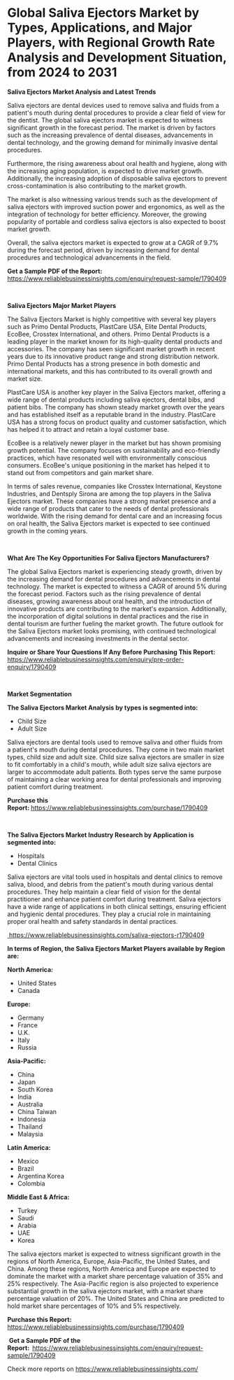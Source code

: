 <p><h1>Global Saliva Ejectors Market by Types, Applications, and Major Players, with Regional Growth Rate Analysis and Development Situation, from 2024 to 2031</h1></p><p><strong>Saliva Ejectors Market Analysis and Latest Trends</strong></p>
<p><p>Saliva ejectors are dental devices used to remove saliva and fluids from a patient's mouth during dental procedures to provide a clear field of view for the dentist. The global saliva ejectors market is expected to witness significant growth in the forecast period. The market is driven by factors such as the increasing prevalence of dental diseases, advancements in dental technology, and the growing demand for minimally invasive dental procedures.</p><p>Furthermore, the rising awareness about oral health and hygiene, along with the increasing aging population, is expected to drive market growth. Additionally, the increasing adoption of disposable saliva ejectors to prevent cross-contamination is also contributing to the market growth.</p><p>The market is also witnessing various trends such as the development of saliva ejectors with improved suction power and ergonomics, as well as the integration of technology for better efficiency. Moreover, the growing popularity of portable and cordless saliva ejectors is also expected to boost market growth.</p><p>Overall, the saliva ejectors market is expected to grow at a CAGR of 9.7% during the forecast period, driven by increasing demand for dental procedures and technological advancements in the field.</p></p>
<p><strong>Get a Sample PDF of the Report:&nbsp;</strong> <a href="https://www.reliablebusinessinsights.com/enquiry/request-sample/1790409">https://www.reliablebusinessinsights.com/enquiry/request-sample/1790409</a></p>
<p>&nbsp;</p>
<p><strong>Saliva Ejectors Major Market Players</strong></p>
<p><p>The Saliva Ejectors Market is highly competitive with several key players such as Primo Dental Products, PlastCare USA, Elite Dental Products, EcoBee, Crosstex International, and others. Primo Dental Products is a leading player in the market known for its high-quality dental products and accessories. The company has seen significant market growth in recent years due to its innovative product range and strong distribution network. Primo Dental Products has a strong presence in both domestic and international markets, and this has contributed to its overall growth and market size.</p><p>PlastCare USA is another key player in the Saliva Ejectors market, offering a wide range of dental products including saliva ejectors, dental bibs, and patient bibs. The company has shown steady market growth over the years and has established itself as a reputable brand in the industry. PlastCare USA has a strong focus on product quality and customer satisfaction, which has helped it to attract and retain a loyal customer base.</p><p>EcoBee is a relatively newer player in the market but has shown promising growth potential. The company focuses on sustainability and eco-friendly practices, which have resonated well with environmentally conscious consumers. EcoBee's unique positioning in the market has helped it to stand out from competitors and gain market share.</p><p>In terms of sales revenue, companies like Crosstex International, Keystone Industries, and Dentsply Sirona are among the top players in the Saliva Ejectors market. These companies have a strong market presence and a wide range of products that cater to the needs of dental professionals worldwide. With the rising demand for dental care and an increasing focus on oral health, the Saliva Ejectors market is expected to see continued growth in the coming years.</p></p>
<p>&nbsp;</p>
<p><strong>What Are The Key Opportunities For Saliva Ejectors Manufacturers?</strong></p>
<p><p>The global Saliva Ejectors market is experiencing steady growth, driven by the increasing demand for dental procedures and advancements in dental technology. The market is expected to witness a CAGR of around 5% during the forecast period. Factors such as the rising prevalence of dental diseases, growing awareness about oral health, and the introduction of innovative products are contributing to the market's expansion. Additionally, the incorporation of digital solutions in dental practices and the rise in dental tourism are further fueling the market growth. The future outlook for the Saliva Ejectors market looks promising, with continued technological advancements and increasing investments in the dental sector.</p></p>
<p><strong>Inquire or Share Your Questions If Any Before Purchasing This Report:</strong> <a href="https://www.reliablebusinessinsights.com/enquiry/pre-order-enquiry/1790409">https://www.reliablebusinessinsights.com/enquiry/pre-order-enquiry/1790409</a></p>
<p>&nbsp;</p>
<p><strong>Market Segmentation</strong></p>
<p><strong>The Saliva Ejectors Market Analysis by types is segmented into:</strong></p>
<p><ul><li>Child Size</li><li>Adult Size</li></ul></p>
<p><p>Saliva ejectors are dental tools used to remove saliva and other fluids from a patient's mouth during dental procedures. They come in two main market types, child size and adult size. Child size saliva ejectors are smaller in size to fit comfortably in a child's mouth, while adult size saliva ejectors are larger to accommodate adult patients. Both types serve the same purpose of maintaining a clear working area for dental professionals and improving patient comfort during treatment.</p></p>
<p><strong>Purchase this Report:&nbsp;</strong><a href="https://www.reliablebusinessinsights.com/purchase/1790409">https://www.reliablebusinessinsights.com/purchase/1790409</a></p>
<p>&nbsp;</p>
<p><strong>The Saliva Ejectors Market Industry Research by Application is segmented into:</strong></p>
<p><ul><li>Hospitals</li><li>Dental Clinics</li></ul></p>
<p><p>Saliva ejectors are vital tools used in hospitals and dental clinics to remove saliva, blood, and debris from the patient's mouth during various dental procedures. They help maintain a clear field of vision for the dental practitioner and enhance patient comfort during treatment. Saliva ejectors have a wide range of applications in both clinical settings, ensuring efficient and hygienic dental procedures. They play a crucial role in maintaining proper oral health and safety standards in dental practices.</p></p>
<p><a href="https://www.reliablebusinessinsights.com/saliva-ejectors-r1790409">&nbsp;https://www.reliablebusinessinsights.com/saliva-ejectors-r1790409</a></p>
<p><strong>In terms of Region, the Saliva Ejectors Market Players available by Region are:</strong></p>
<p>
    <p> <strong> North America: </strong>
        <ul>
            <li>United States</li>
            <li>Canada</li>
        </ul>
        </p> 
    <p> <strong> Europe: </strong>
        <ul>
            <li>Germany</li>
            <li>France</li>
            <li>U.K.</li>
            <li>Italy</li>
            <li>Russia</li>
        </ul>
        </p> 
    <p> <strong> Asia-Pacific: </strong>
        <ul>
            <li>China</li>
            <li>Japan</li>
            <li>South Korea</li>
            <li>India</li>
            <li>Australia</li>
            <li>China Taiwan</li>
            <li>Indonesia</li>
            <li>Thailand</li>
            <li>Malaysia</li>
        </ul>
        </p> 
    <p> <strong> Latin America: </strong>
        <ul>
            <li>Mexico</li>
            <li>Brazil</li>
            <li>Argentina Korea</li>
            <li>Colombia</li>
        </ul>
        </p> 
    <p> <strong> Middle East & Africa: </strong>
        <ul>
            <li>Turkey</li>
            <li>Saudi</li>
            <li>Arabia</li>
            <li>UAE</li>
            <li>Korea</li>
        </ul>
    </p>
    </p>
<p><p>The saliva ejectors market is expected to witness significant growth in the regions of North America, Europe, Asia-Pacific, the United States, and China. Among these regions, North America and Europe are expected to dominate the market with a market share percentage valuation of 35% and 25% respectively. The Asia-Pacific region is also projected to experience substantial growth in the saliva ejectors market, with a market share percentage valuation of 20%. The United States and China are predicted to hold market share percentages of 10% and 5% respectively.</p></p>
<p><strong>Purchase this Report: </strong><a href="https://www.reliablebusinessinsights.com/purchase/1790409">https://www.reliablebusinessinsights.com/purchase/1790409</a></p>
<p>&nbsp;<strong>Get a Sample PDF of the Report:&nbsp;&nbsp;</strong><a href="https://www.reliablebusinessinsights.com/enquiry/request-sample/1790409">https://www.reliablebusinessinsights.com/enquiry/request-sample/1790409</a></p>
<p><strong></strong></p>
<p>Check more reports on <a href="https://www.reliablebusinessinsights.com/">https://www.reliablebusinessinsights.com/</a></p>